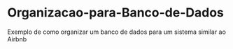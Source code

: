 # Organizacao-para-Banco-de-Dados
Exemplo de como organizar um banco de dados para um sistema similar ao Airbnb
